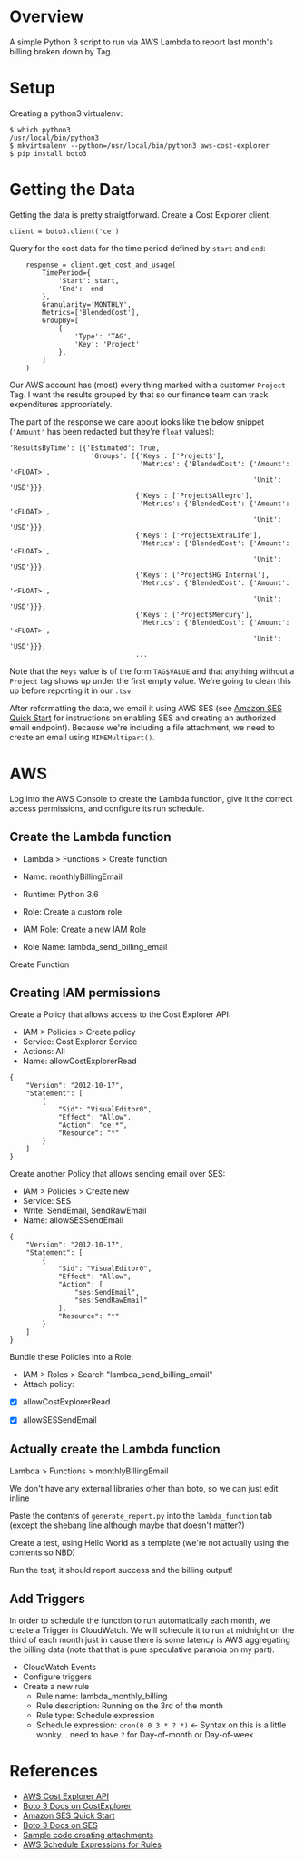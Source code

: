 # Overview

A simple Python 3 script to run via AWS Lambda to report last month's billing broken down by Tag.

# Setup

Creating a python3 virtualenv:
```
$ which python3
/usr/local/bin/python3
$ mkvirtualenv --python=/usr/local/bin/python3 aws-cost-explorer
$ pip install boto3
```

# Getting the Data

Getting the data is pretty straigtforward. Create a Cost Explorer client:
```
client = boto3.client('ce')
```

Query for the cost data for the time period defined by `start` and `end`:
```
    response = client.get_cost_and_usage(
        TimePeriod={
            'Start': start,
            'End':  end
        },
        Granularity='MONTHLY',
        Metrics=['BlendedCost'],
        GroupBy=[
            {
                'Type': 'TAG',
                'Key': 'Project'
            },
        ]
    )
```

Our AWS account has (most) every thing marked with a customer `Project` Tag. I want the results grouped by that so our finance team can track expenditures appropriately.

The part of the response we care about looks like the below snippet (`'Amount'` has been redacted but they're `float` values):
```
'ResultsByTime': [{'Estimated': True,
                    'Groups': [{'Keys': ['Project$'],
                                'Metrics': {'BlendedCost': {'Amount': '<FLOAT>',
                                                            'Unit': 'USD'}}},
                               {'Keys': ['Project$Allegro'],
                                'Metrics': {'BlendedCost': {'Amount': '<FLOAT>',
                                                            'Unit': 'USD'}}},
                               {'Keys': ['Project$ExtraLife'],
                                'Metrics': {'BlendedCost': {'Amount': '<FLOAT>',
                                                            'Unit': 'USD'}}},
                               {'Keys': ['Project$HG Internal'],
                                'Metrics': {'BlendedCost': {'Amount': '<FLOAT>',
                                                            'Unit': 'USD'}}},
                               {'Keys': ['Project$Mercury'],
                                'Metrics': {'BlendedCost': {'Amount': '<FLOAT>',
                                                            'Unit': 'USD'}}},
                               ...
```

Note that the `Keys` value is of the form `TAG$VALUE` and that anything without a `Project` tag shows up under the
first empty value. We're going to clean this up before reporting it in our `.tsv`.

After reformatting the data, we email it using AWS SES (see [Amazon SES Quick Start](https://docs.aws.amazon.com/ses/latest/DeveloperGuide/quick-start.html) for instructions on enabling SES and creating an authorized email endpoint). Because we're including a file attachment, we need to create an email using `MIMEMultipart()`.


# AWS

Log into the AWS Console to create the Lambda function, give it the correct access permissions, and configure its run schedule.

## Create the Lambda function

* Lambda > Functions > Create function
* Name: monthlyBillingEmail
* Runtime: Python 3.6
* Role: Create a custom role

* IAM Role: Create a new IAM Role
* Role Name: lambda_send_billing_email

Create Function

## Creating IAM permissions

Create a Policy that allows access to the Cost Explorer API:

* IAM > Policies > Create policy
* Service: Cost Explorer Service
* Actions: All
* Name: allowCostExplorerRead

```
{
    "Version": "2012-10-17",
    "Statement": [
        {
            "Sid": "VisualEditor0",
            "Effect": "Allow",
            "Action": "ce:*",
            "Resource": "*"
        }
    ]
}
```

Create another Policy that allows sending email over SES:

* IAM > Policies > Create new 
* Service: SES
* Write: SendEmail, SendRawEmail
* Name: allowSESSendEmail

```
{
    "Version": "2012-10-17",
    "Statement": [
        {
            "Sid": "VisualEditor0",
            "Effect": "Allow",
            "Action": [
                "ses:SendEmail",
                "ses:SendRawEmail"
            ],
            "Resource": "*"
        }
    ]
}
```

Bundle these Policies into a Role:

* IAM > Roles > Search "lambda_send_billing_email"
* Attach policy:
 - [x] allowCostExplorerRead
 - [x] allowSESSendEmail


## Actually create the Lambda function

Lambda > Functions > monthlyBillingEmail

We don't have any external libraries other than boto, so we can just edit inline

Paste the contents of `generate_report.py` into the `lambda_function` tab 
(except the shebang line although maybe that doesn't matter?)

Create a test, using Hello World as a template
(we're not actually using the contents so NBD)

Run the test; it should report success and the billing output!

## Add Triggers

In order to schedule the function to run automatically each month, we create a Trigger in CloudWatch. We will schedule it to run at midnight on the third of each month just in cause there is some latency is AWS aggregating the billing data (note that that is pure speculative paranoia on my part).

* CloudWatch Events
* Configure triggers
* Create a new rule
  * Rule name: lambda_monthly_billing
  * Rule description: Running on the 3rd of the month
  * Rule type: Schedule expression
  * Schedule expression: `cron(0 0 3 * ? *)`  <- Syntax on this is a little wonky... need to have `?` for Day-of-month or Day-of-week


# References

* [AWS Cost Explorer API](https://docs.aws.amazon.com/awsaccountbilling/latest/aboutv2/cost-explorer-api.html)
* [Boto 3 Docs on CostExplorer](http://boto3.readthedocs.io/en/latest/reference/services/ce.html)
* [Amazon SES Quick Start](https://docs.aws.amazon.com/ses/latest/DeveloperGuide/quick-start.html)
* [Boto 3 Docs on SES](http://boto3.readthedocs.io/en/latest/reference/services/ses.html)
* [Sample code creating attachments](https://gist.github.com/yosemitebandit/2883593)
* [AWS Schedule Expressions for Rules](https://docs.aws.amazon.com/AmazonCloudWatch/latest/events/ScheduledEvents.html)
